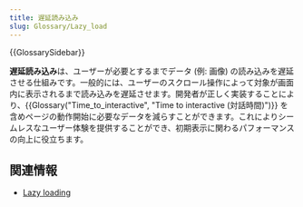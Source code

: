 ```yaml
---
title: 遅延読み込み
slug: Glossary/Lazy_load
---
```


{{GlossarySidebar}}

**遅延読み込み**は、ユーザーが必要とするまでデータ (例: 画像) の読み込みを遅延させる仕組みです。一般的には、ユーザーのスクロール操作によって対象が画面内に表示されるまで読み込みを遅延させます。開発者が正しく実装することにより、{{Glossary("Time_to_interactive", "Time to interactive (対話時間)")}} を含めページの動作開始に必要なデータを減らすことができます。これによりシームレスなユーザー体験を提供することができ、初期表示に関わるパフォーマンスの向上に役立ちます。

## 関連情報

- [Lazy loading](/ja/docs/Web/Performance/Lazy_loading)
